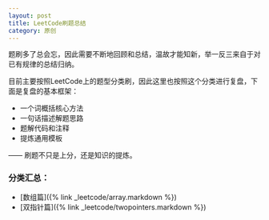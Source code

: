 ```yaml
---
layout: post
title: LeetCode刷题总结
category: 原创
---
```




题刷多了总会忘，因此需要不断地回顾和总结，温故才能知新，举一反三来自于对已有规律的总结归纳。

目前主要按照LeetCode上的题型分类刷，因此这里也按照这个分类进行复盘，下面是复盘的基本框架：

- 一个词概括核心方法
- 一句话描述解题思路
- 题解代码和注释
- 提炼通用模板



—— 刷题不只是上分，还是知识的提炼。



### 分类汇总：

- [数组篇]({% link _leetcode/array.markdown %})
- [双指针篇]({% link _leetcode/twopointers.markdown %})
